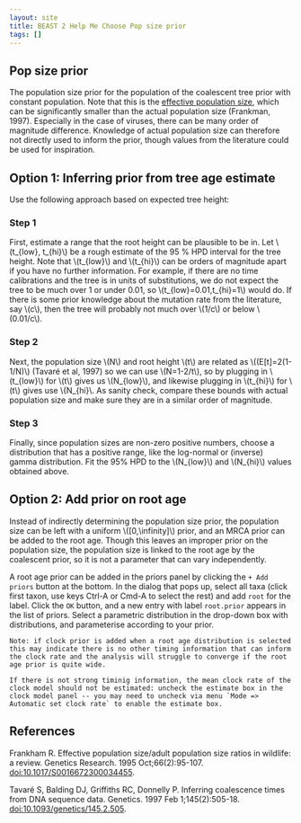 ```yaml
---
layout: site
title: BEAST 2 Help Me Choose Pop size prior
tags: []
---
```


## Pop size prior

The population size prior for the population of the coalescent tree prior with constant population.
Note that this is the [effective population size](https://en.wikipedia.org/wiki/Effective_population_size), which can be  significantly smaller than the actual population size (Frankman, 1997).
Especially in the case of viruses, there can be many order of magnitude difference.
Knowledge of actual population size can therefore not directly used to inform the prior, though values from the literature could be used for inspiration. 


## Option 1: Inferring prior from tree age estimate

Use the following approach based on expected tree height:

### Step 1

First, estimate a range that the root height can be plausible to be in.
Let \\(t_{low}, t_{hi}\\) be a rough estimate of the 95 % HPD interval for the tree height.
Note that \\(t_{low}\\) and \\(t_{hi}\\) can be orders of magnitude apart if you have no further information.
For example, if there are no time calibrations and the tree is in units of substitutions, we do not expect the tree to be much over 1 or under 0.01, so \\(t_{low}=0.01,t_{hi}=1\\) would do. If there is some prior knowledge about the mutation rate from the literature, say \\(c\\), then the tree will probably not much over \\(1/c\\) or below \\(0.01/c\\).

### Step 2

Next, the population size \\(N\\) and root height \\(t\\) are related as \\((E[t]=2(1-1/N)\\) (Tavaré et al, 1997) so we can use \\(N=1-2/t\\), so by plugging in \\(t_{low}\\) for \\(t\\) gives us \\(N_{low}\\), and likewise plugging in \\(t_{hi}\\) for \\(t\\) gives use \\{N_{hi}\\.
As sanity check, compare these bounds with actual population size and make sure they are in a similar order of magnitude.

### Step 3

Finally, since population sizes are non-zero positive numbers, choose a distribution that has a positive range, like the log-normal or (inverse) gamma distribution.
Fit the 95% HPD to the \\(N_{low}\\) and \\(N_{hi}\\) values obtained above.


## Option 2: Add prior on root age

Instead of indirectly determining the population size prior, the population size can be left with a uniform \\([0,\infinity]\\) prior, and an MRCA prior can be added to the root age.
Though this leaves an improper prior on the population size, the population size is linked to the root age by the coalescent prior, so it is not a parameter that can vary independently.

A root age prior can be added in the priors panel by clicking the `+ Add priors` button at the bottom.
In the dialog that pops up, select all taxa (click first taxon, use keys Ctrl-A or Cmd-A to select the rest) and add `root` for the label.
Click the `OK` button, and a new entry with label `root.prior` appears in the list of priors.
Select a parametric distribution in the drop-down box with distributions, and parameterise according to your prior.

```
Note: if clock prior is added when a root age distribution is selected this may indicate there is no other timing information that can inform the clock rate and the analysis will struggle to converge if the root age prior is quite wide.

If there is not strong timinig information, the mean clock rate of the clock model should not be estimated: uncheck the estimate box in the clock model panel -- you may need to uncheck via menu `Mode => Automatic set clock rate` to enable the estimate box.
```


## References 

Frankham R. Effective population size/adult population size ratios in wildlife: a review. Genetics Research. 1995 Oct;66(2):95-107. <a href="https://doi.org/10.1017/S0016672300034455">doi:10.1017/S0016672300034455</a>.

Tavaré S, Balding DJ, Griffiths RC, Donnelly P. Inferring coalescence times from DNA sequence data. Genetics. 1997 Feb 1;145(2):505-18. <a href="http://doi.org/10.1093/genetics/145.2.505">doi:10.1093/genetics/145.2.505</a>.